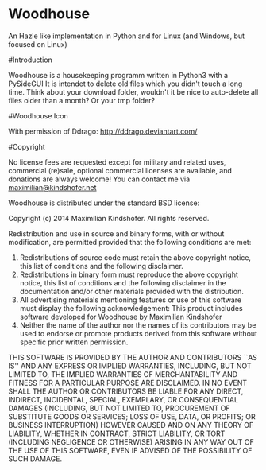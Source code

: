 Woodhouse
=========

An Hazle like implementation in Python and for Linux (and Windows, but focused on Linux)

#Introduction

Woodhouse is a housekeeping programm written in Python3 with a PySideGUI
It is intendet to delete old files which you didn't touch a long time.
Think about your download folder, wouldn't it be nice to auto-delete all
files older than a month? Or your tmp folder? 

#Woodhouse Icon

With permission of Ddrago:
http://ddrago.deviantart.com/

#Copyright

No license fees are requested except for military and related uses, commercial (re)sale, optional commercial licenses are available, and donations are always welcome! You can contact me via maximilian@kindshofer.net

Woodhouse is distributed under the standard BSD license:

	


  Copyright (c) 2014
 	Maximilian Kindshofer. All rights reserved.
 
  Redistribution and use in source and binary forms, with or without
  modification, are permitted provided that the following conditions
  are met:
  1. Redistributions of source code must retain the above copyright
     notice, this list of conditions and the following disclaimer.
  2. Redistributions in binary form must reproduce the above copyright
     notice, this list of conditions and the following disclaimer in the
     documentation and/or other materials provided with the distribution.
  3. All advertising materials mentioning features or use of this software
     must display the following acknowledgement:
 	This product includes software developed for Woodhouse by Maximilian Kindshofer
  4. Neither the name of the author nor the names of its contributors
     may be used to endorse or promote products derived from this software
     without specific prior written permission.
 
  THIS SOFTWARE IS PROVIDED BY THE AUTHOR AND CONTRIBUTORS ``AS IS'' AND
  ANY EXPRESS OR IMPLIED WARRANTIES, INCLUDING, BUT NOT LIMITED TO, THE
  IMPLIED WARRANTIES OF MERCHANTABILITY AND FITNESS FOR A PARTICULAR PURPOSE
  ARE DISCLAIMED.  IN NO EVENT SHALL THE AUTHOR OR CONTRIBUTORS BE LIABLE
  FOR ANY DIRECT, INDIRECT, INCIDENTAL, SPECIAL, EXEMPLARY, OR CONSEQUENTIAL
  DAMAGES (INCLUDING, BUT NOT LIMITED TO, PROCUREMENT OF SUBSTITUTE GOODS
  OR SERVICES; LOSS OF USE, DATA, OR PROFITS; OR BUSINESS INTERRUPTION)
  HOWEVER CAUSED AND ON ANY THEORY OF LIABILITY, WHETHER IN CONTRACT, STRICT
  LIABILITY, OR TORT (INCLUDING NEGLIGENCE OR OTHERWISE) ARISING IN ANY WAY
  OUT OF THE USE OF THIS SOFTWARE, EVEN IF ADVISED OF THE POSSIBILITY OF
  SUCH DAMAGE.
 

